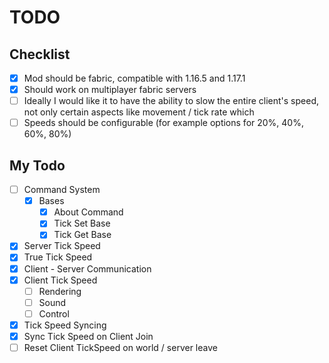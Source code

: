 # TODO

## Checklist

- [X] Mod should be fabric, compatible with 1.16.5 and 1.17.1
- [X] Should work on multiplayer fabric servers
- [ ] Ideally I would like it to have the ability to slow the entire client's speed, not only certain aspects like movement / tick rate which
- [ ] Speeds should be configurable (for example options for 20%, 40%, 60%, 80%)

## My Todo

- [ ] Command System
  - [X] Bases
    - [X] About Command
    - [X] Tick Set Base
    - [X] Tick Get Base
- [X] Server Tick Speed
- [X] True Tick Speed
- [X] Client - Server Communication
- [X] Client Tick Speed
  - [ ] Rendering
  - [ ] Sound
  - [ ] Control
- [X] Tick Speed Syncing
- [X] Sync Tick Speed on Client Join
- [ ] Reset Client TickSpeed on world / server leave